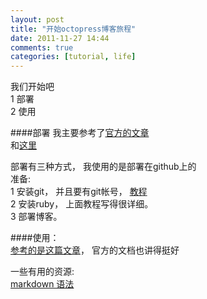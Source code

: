 ```yaml
---
layout: post
title: "开始octopress博客旅程"
date: 2011-11-27 14:44
comments: true
categories: [tutorial, life]
---
```


我们开始吧  
1  部署  
2  使用  

####部署
我主要参考了[官方的文章](http://octopress.org/docs/setup/)  
和[这里](http://blog.visioncan.com/2011/install-octopress/)  
  
部署有三种方式， 我使用的是部署在github上的  
准备:  
1  安装git， 并且要有git帐号， [教程](http://help.github.com/linux-set-up-git/)  
2  安装ruby， 上面教程写得很详细。  
3  部署博客。  
  
####使用：  
[参考的是这篇文章](http://blog.eddie.com.tw/2011/10/11/how-to-install-octopress-on-heroku/)， 官方的文档也讲得挺好  

一些有用的资源:  
[markdown 语法](http://markdown.tw/#link)
